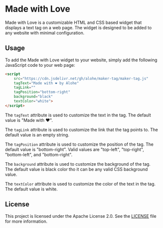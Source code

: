 # Made with Love

Made with Love is a customizable HTML and CSS based widget that displays a text tag on a web page. The widget is designed to be added to any website with minimal configuration.

## Usage

To add the Made with Love widget to your website, simply add the following JavaScript code to your web page:

```html
<script 
    src="https://cdn.jsdelivr.net/gh/alohe/maker-tag/maker-tag.js" 
    tagText="Made with ❤️ by Alohe" 
    tagLink="" 
    tagPosition="bottom-right" 
    background="black" 
    textColor="white">
</script>
```

The `tagText` attribute is used to customize the text in the tag. The default value is "Made with ❤️".

The `tagLink` attribute is used to customize the link that the tag points to. The default value is an empty string.

The `tagPosition` attribute is used to customize the position of the tag. The default value is "bottom-right". Valid values are "top-left", "top-right", "bottom-left", and "bottom-right".

The `background` attribute is used to customize the background of the tag. The default value is black color tho it can be any valid CSS background value.

The `textColor` attribute is used to customize the color of the text in the tag. The default value is white.

## License

This project is licensed under the Apache License 2.0. See the [LICENSE](https://github.com/alohe/made-with-love/blob/main/LICENSE) file for more information.